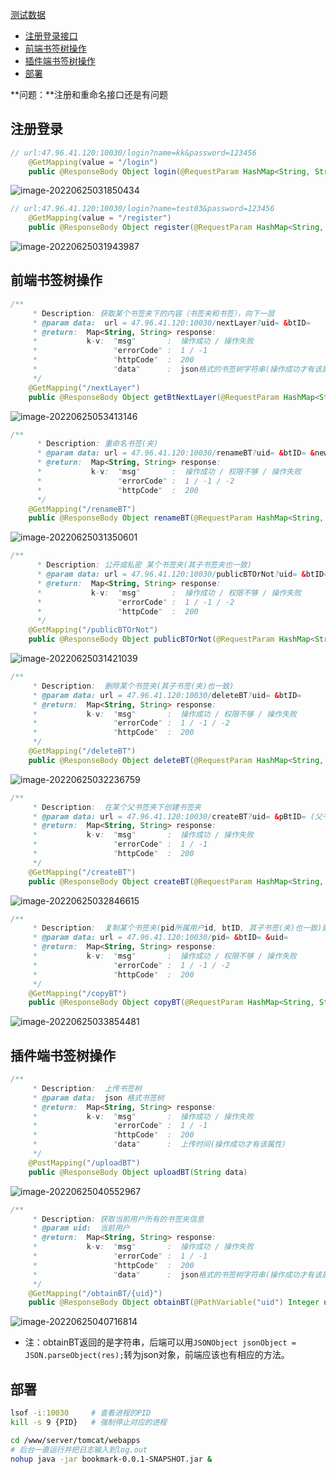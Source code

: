 [测试数据](./bookmark.sql)



- [注册登录接口](#注册登录)
- [前端书签树操作](#前端书签树操作)
- [插件端书签树操作](#插件端书签树操作)
- [部署](#部署)

**问题：**注册和重命名接口还是有问题



## 注册登录

```java
// url:47.96.41.120:10030/login?name=kk&password=123456
    @GetMapping(value = "/login")
    public @ResponseBody Object login(@RequestParam HashMap<String, String> data)
```

![image-20220625031850434](README.assets/image-20220625031850434.png)



```java
// url:47.96.41.120:10030/login?name=test03&password=123456
    @GetMapping(value = "/register")
    public @ResponseBody Object register(@RequestParam HashMap<String, String> data)
```

![image-20220625031943987](README.assets/image-20220625031943987.png)



## 前端书签树操作

```java
/**
     * Description: 获取某个书签夹下的内容（书签夹和书签），向下一层
     * @param data:  url = 47.96.41.120:10030/nextLayer?uid= &btID=
     * @return:  Map<String, String> response:
     *           k-v:  "msg"       :  操作成功 / 操作失败
     *                 "errorCode" :  1 / -1
     *                 "httpCode"  :  200
     *                 "data"      :  json格式的书签树字符串(操作成功才有该属性)
     */
    @GetMapping("/nextLayer")
    public @ResponseBody Object getBtNextLayer(@RequestParam HashMap<String, String> data)
```

![image-20220625053413146](README.assets/image-20220625053413146.png)




```java
/**
      * Description: 重命名书签(夹)
      * @param data: url = 47.96.41.120:10030/renameBT?uid= &btID= &newName=
      * @return:  Map<String, String> response:
      *           k-v:  "msg"       :  操作成功 / 权限不够 / 操作失败
      *                 "errorCode" :  1 / -1 / -2
      *                 "httpCode"  :  200
      */
    @GetMapping("/renameBT")
    public @ResponseBody Object renameBT(@RequestParam HashMap<String, String> data)
```

![image-20220625031350601](README.assets/image-20220625031350601.png)



```java
/**
      * Description: 公开或私密 某个书签夹(其子书签夹也一致)
      * @param data: url = 47.96.41.120:10030/publicBTOrNot?uid= &btID= &isPublic= (0:私密；1:公开)
      * @return:  Map<String, String> response:
      *           k-v:  "msg"       :  操作成功 / 权限不够 / 操作失败
      *                 "errorCode" :  1 / -1 / -2
      *                 "httpCode"  :  200
      */
    @GetMapping("/publicBTOrNot")
    public @ResponseBody Object publicBTOrNot(@RequestParam HashMap<String, String> data)
```

![image-20220625031421039](README.assets/image-20220625031421039.png)



```java
/**
     * Description:  删除某个书签夹(其子书签(夹)也一致)
     * @param data: url = 47.96.41.120:10030/deleteBT?uid= &btID= 
     * @return:  Map<String, String> response:
     *           k-v:  "msg"       :  操作成功 / 权限不够 / 操作失败
     *                 "errorCode" :  1 / -1 / -2
     *                 "httpCode"  :  200
     */
    @GetMapping("/deleteBT")
    public @ResponseBody Object deleteBT(@RequestParam HashMap<String, String> data)
```

![image-20220625032236759](README.assets/image-20220625032236759.png)



```java
/**
     * Description:  在某个父书签夹下创建书签夹
     * @param data: url = 47.96.41.120:10030/createBT?uid= &pBtID= (父书签夹ID)&btName=
     * @return:  Map<String, String> response:
     *           k-v:  "msg"       :  操作成功 / 操作失败
     *                 "errorCode" :  1 / -1
     *                 "httpCode"  :  200
     */
    @GetMapping("/createBT")
    public @ResponseBody Object createBT(@RequestParam HashMap<String, String> data)
```

![image-20220625032846615](README.assets/image-20220625032846615.png)



```java
/**
     * Description:  复制某个书签夹(pid所属用户id, btID, 其子书签(夹)也一致)到当前用户(uid)根书签夹下
     * @param data: url = 47.96.41.120:10030/pid= &btID= &uid= 
     * @return:  Map<String, String> response:
     *           k-v:  "msg"       :  操作成功 / 权限不够 / 操作失败
     *                 "errorCode" :  1 / -1 / -2
     *                 "httpCode"  :  200
     */
    @GetMapping("/copyBT")
    public @ResponseBody Object copyBT(@RequestParam HashMap<String, String> data)
```

![image-20220625033854481](README.assets/image-20220625033854481.png)



## 插件端书签树操作

```java
/**
     * Description:  上传书签树
     * @param data:  json 格式书签树
     * @return:  Map<String, String> response:
     *           k-v:  "msg"       :  操作成功 / 操作失败
     *                 "errorCode" :  1 / -1
     *                 "httpCode"  :  200
     *                 "data"      :  上传时间(操作成功才有该属性)
     */
    @PostMapping("/uploadBT")
    public @ResponseBody Object uploadBT(String data)
```

![image-20220625040552967](README.assets/image-20220625040552967.png)



```java
/**
     * Description: 获取当前用户所有的书签夹信息
     * @param uid:  当前用户
     * @return:  Map<String, String> response:
     *           k-v:  "msg"       :  操作成功 / 操作失败
     *                 "errorCode" :  1 / -1
     *                 "httpCode"  :  200
     *                 "data"      :  json格式的书签树字符串(操作成功才有该属性)
     */
    @GetMapping("/obtainBT/{uid}")
    public @ResponseBody Object obtainBT(@PathVariable("uid") Integer uid)
```

![image-20220625040716814](README.assets/image-20220625040716814.png)

- 注：obtainBT返回的是字符串，后端可以用`JSONObject jsonObject = JSON.parseObject(res);`转为json对象，前端应该也有相应的方法。



## 部署

```bash
lsof -i:10030     # 查看进程的PID
kill -s 9 {PID}   # 强制停止对应的进程

cd /www/server/tomcat/webapps
# 后台一直运行并把日志输入到log.out
nohup java -jar bookmark-0.0.1-SNAPSHOT.jar &
```

